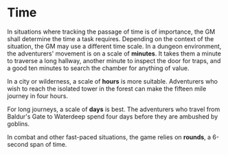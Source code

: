# Time
In situations where tracking the passage of time is of importance, the GM shall determine the time a task requires. Depending on the context of the situation, the GM may use a different time scale. In a dungeon environment, the adventurers' movement is on a scale of **minutes**. It takes them a minute to traverse a long hallway, another minute to inspect the door for traps, and a good ten minutes to search the chamber for anything of value.

In a city or wilderness, a scale of **hours** is more suitable. Adventurers who wish to reach the isolated tower in the forest can make the fifteen mile journey in four hours.

For long journeys, a scale of **days** is best. The adventurers who travel from Baldur's Gate to Waterdeep spend four days before they are ambushed by goblins.

In combat and other fast-paced situations, the game relies on **rounds**, a 6-second span of time.
